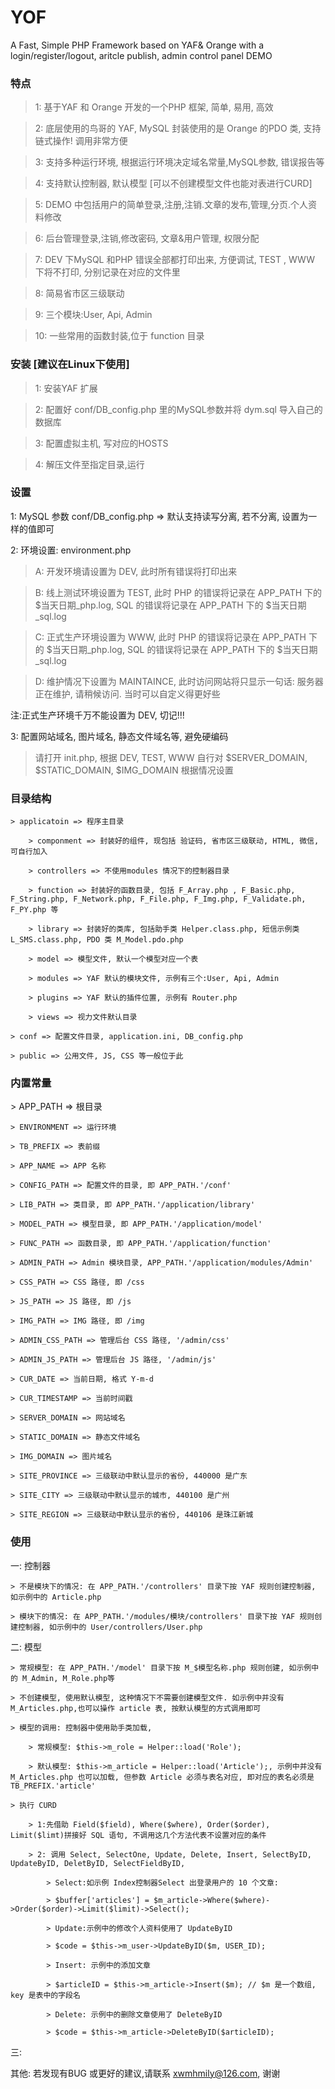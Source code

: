 # YOF
A Fast, Simple PHP Framework based on YAF&amp; Orange with a login/register/logout, aritcle publish, admin control panel DEMO

<H3>特点</H3>

> 1: 基于YAF 和 Orange 开发的一个PHP 框架, 简单, 易用, 高效

> 2: 底层使用的鸟哥的 YAF, MySQL 封装使用的是 Orange 的PDO 类, 支持链式操作! 调用非常方便

> 3: 支持多种运行环境, 根据运行环境决定域名常量,MySQL参数, 错误报告等

> 4: 支持默认控制器, 默认模型 [可以不创建模型文件也能对表进行CURD] 

> 5: DEMO 中包括用户的简单登录,注册,注销.文章的发布,管理,分页.个人资料修改

> 6: 后台管理登录,注销,修改密码, 文章&用户管理, 权限分配 

> 7: DEV 下MySQL 和PHP 错误全部都打印出来, 方便调试, TEST , WWW 下将不打印, 分别记录在对应的文件里 

> 8: 简易省市区三级联动

> 9: 三个模块:User, Api, Admin 

> 10: 一些常用的函数封装,位于 function 目录

<H3>安装 [建议在Linux下使用]</H3>

> 1: 安装YAF 扩展

> 2: 配置好 conf/DB_config.php 里的MySQL参数并将 dym.sql 导入自己的数据库

> 3: 配置虚拟主机, 写对应的HOSTS

> 4: 解压文件至指定目录,运行


<H3>设置</H3>
1: MySQL 参数 conf/DB_config.php => 默认支持读写分离, 若不分离, 设置为一样的值即可

2: 环境设置: environment.php

   > A: 开发环境请设置为 DEV, 此时所有错误将打印出来

   > B: 线上测试环境设置为 TEST, 此时 PHP 的错误将记录在 APP_PATH 下的 $当天日期_php.log, SQL 的错误将记录在 APP_PATH 下的 $当天日期_sql.log

   > C: 正式生产环境设置为 WWW, 此时 PHP 的错误将记录在 APP_PATH 下的 $当天日期_php.log, SQL 的错误将记录在 APP_PATH 下的 $当天日期_sql.log

   > D: 维护情况下设置为 MAINTAINCE, 此时访问网站将只显示一句话: 服务器正在维护, 请稍候访问. 当时可以自定义得更好些

注:正式生产环境千万不能设置为 DEV, 切记!!!

3: 配置网站域名, 图片域名, 静态文件域名等, 避免硬编码

   > 请打开 init.php, 根据 DEV, TEST, WWW 自行对 $SERVER_DOMAIN, $STATIC_DOMAIN, $IMG_DOMAIN 根据情况设置


<H3>目录结构</H3>

    > applicatoin => 程序主目录

        > componment => 封装好的组件, 现包括 验证码, 省市区三级联动, HTML, 微信, 可自行加入

        > controllers => 不使用modules 情况下的控制器目录

        > function => 封装好的函数目录, 包括 F_Array.php , F_Basic.php, F_String.php, F_Network.php, F_File.php, F_Img.php, F_Validate.ph, F_PY.php 等

        > library => 封装好的类库, 包括助手类 Helper.class.php, 短信示例类 L_SMS.class.php, PDO 类 M_Model.pdo.php

        > model => 模型文件, 默认一个模型对应一个表

        > modules => YAF 默认的模块文件, 示例有三个:User, Api, Admin

        > plugins => YAF 默认的插件位置, 示例有 Router.php
        
        > views => 视力文件默认目录
       
    > conf => 配置文件目录, application.ini, DB_config.php

    > public => 公用文件, JS, CSS 等一般位于此

<H3>内置常量</H3>
    > APP_PATH => 根目录

    > ENVIRONMENT => 运行环境

    > TB_PREFIX => 表前缀

    > APP_NAME => APP 名称

    > CONFIG_PATH => 配置文件的目录, 即 APP_PATH.'/conf'
    
    > LIB_PATH => 类目录, 即 APP_PATH.'/application/library'

    > MODEL_PATH => 模型目录, 即 APP_PATH.'/application/model'

    > FUNC_PATH => 函数目录, 即 APP_PATH.'/application/function'

    > ADMIN_PATH => Admin 模块目录, APP_PATH.'/application/modules/Admin'

    > CSS_PATH => CSS 路径, 即 /css 

    > JS_PATH => JS 路径, 即 /js

    > IMG_PATH => IMG 路径, 即 /img
    
    > ADMIN_CSS_PATH => 管理后台 CSS 路径, '/admin/css'

    > ADMIN_JS_PATH => 管理后台 JS 路径, '/admin/js'

    > CUR_DATE => 当前日期, 格式 Y-m-d

    > CUR_TIMESTAMP => 当前时间戳

    > SERVER_DOMAIN => 网站域名

    > STATIC_DOMAIN => 静态文件域名

    > IMG_DOMAIN => 图片域名

    > SITE_PROVINCE => 三级联动中默认显示的省份, 440000 是广东

    > SITE_CITY => 三级联动中默认显示的城市, 440100 是广州

    > SITE_REGION => 三级联动中默认显示的省份, 440106 是珠江新城

<H3>使用</H3>

一: 控制器
    
    > 不是模块下的情况: 在 APP_PATH.'/controllers' 目录下按 YAF 规则创建控制器, 如示例中的 Article.php
    
    > 模块下的情况: 在 APP_PATH.'/modules/模块/controllers' 目录下按 YAF 规则创建控制器, 如示例中的 User/controllers/User.php

二: 模型
    
    > 常规模型: 在 APP_PATH.'/model' 目录下按 M_$模型名称.php 规则创建, 如示例中的 M_Admin, M_Role.php等
    
    > 不创建模型, 使用默认模型, 这种情况下不需要创建模型文件. 如示例中并没有 M_Articles.php,也可以操作 article 表, 按默认模型的方式调用即可

    > 模型的调用: 控制器中使用助手类加载, 
    
        > 常规模型: $this->m_role = Helper::load('Role');

        > 默认模型: $this->m_article = Helper::load('Article');, 示例中并没有 M_Articles.php 也可以加载, 但参数 Article 必须与表名对应, 即对应的表名必须是 TB_PREFIX.'article'

    > 执行 CURD
    
        > 1:先借助 Field($field), Where($where), Order($order), Limit($limt)拼接好 SQL 语句, 不调用这几个方法代表不设置对应的条件
        
        > 2: 调用 Select, SelectOne, Update, Delete, Insert, SelectByID, UpdateByID, DeletByID, SelectFieldByID, 
        
            > Select:如示例 Index控制器Select 出登录用户的 10 个文章:
            
            > $buffer['articles'] = $m_article->Where($where)->Order($order)->Limit($limit)->Select();

            > Update:示例中的修改个人资料使用了 UpdateByID

            > $code = $this->m_user->UpdateByID($m, USER_ID);

            > Insert: 示例中的添加文章

            > $articleID = $this->m_article->Insert($m); // $m 是一个数组, key 是表中的字段名

            > Delete: 示例中的删除文章使用了 DeleteByID

            > $code = $this->m_article->DeleteByID($articleID);

三: 

其他: 若发现有BUG 或更好的建议,请联系 xwmhmily@126.com, 谢谢
